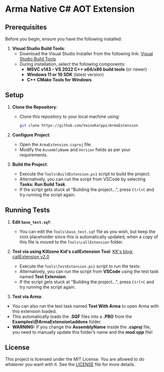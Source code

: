 # Arma Native C# AOT Extension

## Prerequisites

Before you begin, ensure you have the following installed:

1. **Visual Studio Build Tools**:
    - Download the Visual Studio Installer from the following link:
      [Visual Studio Build Tools](https://aka.ms/vs/17/release/vs_BuildTools.exe)
    - During installation, select the following components:
        - **MSVC v143 - VS 2022 C++ x64/x86 build tools** (or newer)
        - **Windows 11 or 10 SDK** (latest version)
        - **C++ CMake Tools for Windows**

## Setup

1. **Clone the Repository**:
    - Clone this repository to your local machine using:
      ```sh
      git clone https://github.com/VainoKarppi/ArmaExtension
      ```

2. **Configure Project**:
    - Open the `ArmaExtension.csproj` file.
    - Modify the `AssemblyName` and `Version` fields as per your requirements.

3. **Build the Project**:
    - Execute the `Tools\BuildExtension.ps1` script to build the project:
    - Alternatively, you can run the script from VSCode by selecting **Tasks: Run Build Task**.
    - If the script gets stuck at "Building the project...", press `Ctrl+C` and try running the script again.


## Running Tests
1. **Edit `base_test.sqf`**:
    - You can edit the `Tools\base_test.sqf` file as you wish, but keep the `XXXX` placeholder since this is automatically updated, when a copy of this file is moved to the `Tools\callExtension` folder.

2. **Test via using Killzone Kid's callExtension Tool**:
[KK's blog: callExtension v2.0](http://killzonekid.com/callextension-v2-0/)

    - Execute the `Tools\TestExtension.ps1` script to run the tests:
    - Alternatively, you can run the script from **VSCode** using the test task named **Test Extension**.
    - If the script gets stuck at "Building the project...", press `Ctrl+C` and try running the script again.

2. **Test via Arma**:
  - You can also run the test task named **Test With Arma** to open Arma with this extension loaded.  
  - This automatically loads the **.SQF** files into a **.PBO** from the **Examples\\@ArmaExtension\\addons** folder.  
  - **WARNING:** If you change the **AssemblyName** inside the ***.csproj*** file, you need to manually update this folder’s name and the ***mod.cpp*** file!



## License

This project is licensed under the MIT License. You are allowed to do whatever you want with it. See the [LICENSE](./LICENSE.MD) file for more details.
